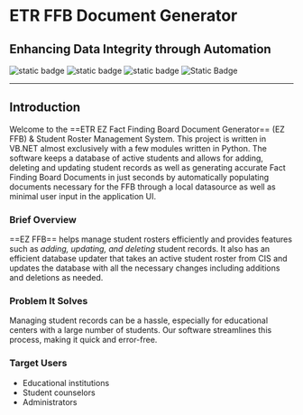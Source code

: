 # ETR FFB Document Generator
## Enhancing Data Integrity through Automation
![static badge](https://img.shields.io/badge/Visual_Studio-5C2D91?style=for-the-badge&logo=visual%20studio&logoColor=white)
![static badge](https://img.shields.io/badge/MySQL-005C84?style=for-the-badge&logo=mysql&logoColor=white)
![static badge](https://img.shields.io/github/license/detect2173/EZFFB.svg)
![Static Badge](https://img.shields.io/badge/made%20with-hard%20work%20and%20dedication-orange?link=https%3A%2F%2Fgithub.com%2Fdetect2173%2FETR-FFB-Document-Generator)

---
## Introduction
Welcome to the ==ETR EZ Fact Finding Board Document Generator== (EZ FFB) & Student Roster Management System.  This project is written in VB.NET almost exclusively with a few modules written in Python.  The software keeps a database of active students and allows for adding, deleting and updating student records as well as generating accurate Fact Finding Board Documents in just seconds by automatically populating documents necessary for the FFB through a local datasource as well as minimal user input in the application UI.
### Brief Overview
==EZ FFB== helps manage student rosters efficiently and provides features such as _adding, updating, and deleting_ student records.  It also has an efficient database updater that takes an active student roster from CIS and updates the database with all the necessary changes including additions and deletions as needed. 

### Problem It Solves
Managing student records can be a hassle, especially for educational centers with a large number of students. Our software streamlines this process, making it quick and error-free.

### Target Users
- Educational institutions
- Student counselors
- Administrators

